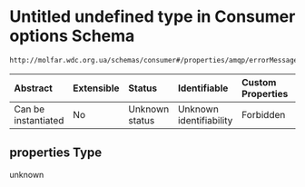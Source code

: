 # Untitled undefined type in Consumer options Schema

```txt
http://molfar.wdc.org.ua/schemas/consumer#/properties/amqp/errorMessage/properties
```



| Abstract            | Extensible | Status         | Identifiable            | Custom Properties | Additional Properties | Access Restrictions | Defined In                                                                                        |
| :------------------ | :--------- | :------------- | :---------------------- | :---------------- | :-------------------- | :------------------ | :------------------------------------------------------------------------------------------------ |
| Can be instantiated | No         | Unknown status | Unknown identifiability | Forbidden         | Allowed               | none                | [consumer.schema.json.schema.json*](json/consumer.schema.json.schema.json "open original schema") |

## properties Type

unknown
